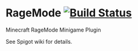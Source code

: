 # RageMode [![Build Status](https://travis-ci.org/KWStudios/RageMode.svg?branch=master)](https://travis-ci.org/KWStudios/RageMode)
Minecraft RageMode Minigame Plugin

See Spigot wiki for details.
